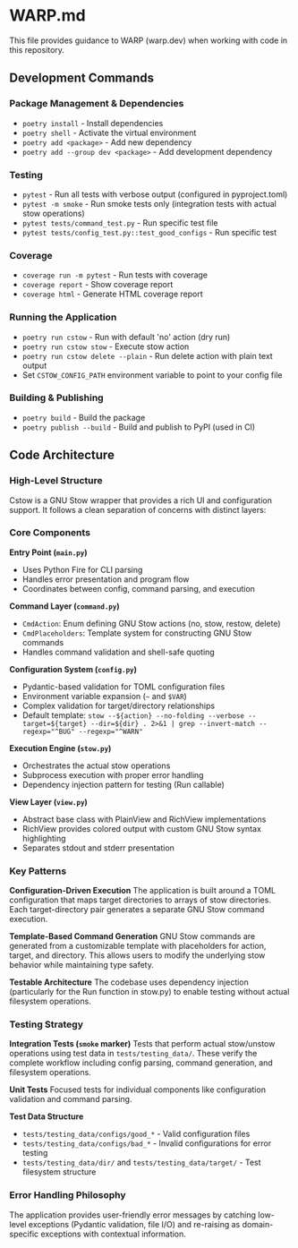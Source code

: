 # WARP.md

This file provides guidance to WARP (warp.dev) when working with code in this repository.

## Development Commands

### Package Management & Dependencies
- `poetry install` - Install dependencies
- `poetry shell` - Activate the virtual environment
- `poetry add <package>` - Add new dependency
- `poetry add --group dev <package>` - Add development dependency

### Testing
- `pytest` - Run all tests with verbose output (configured in pyproject.toml)
- `pytest -m smoke` - Run smoke tests only (integration tests with actual stow operations)
- `pytest tests/command_test.py` - Run specific test file
- `pytest tests/config_test.py::test_good_configs` - Run specific test

### Coverage
- `coverage run -m pytest` - Run tests with coverage
- `coverage report` - Show coverage report
- `coverage html` - Generate HTML coverage report

### Running the Application
- `poetry run cstow` - Run with default 'no' action (dry run)
- `poetry run cstow stow` - Execute stow action
- `poetry run cstow delete --plain` - Run delete action with plain text output
- Set `CSTOW_CONFIG_PATH` environment variable to point to your config file

### Building & Publishing
- `poetry build` - Build the package
- `poetry publish --build` - Build and publish to PyPI (used in CI)

## Code Architecture

### High-Level Structure
Cstow is a GNU Stow wrapper that provides a rich UI and configuration support. It follows a clean separation of concerns with distinct layers:

### Core Components

**Entry Point (`main.py`)**
- Uses Python Fire for CLI parsing
- Handles error presentation and program flow
- Coordinates between config, command parsing, and execution

**Command Layer (`command.py`)**
- `CmdAction`: Enum defining GNU Stow actions (no, stow, restow, delete)  
- `CmdPlaceholders`: Template system for constructing GNU Stow commands
- Handles command validation and shell-safe quoting

**Configuration System (`config.py`)**
- Pydantic-based validation for TOML configuration files
- Environment variable expansion (`~` and `$VAR`)
- Complex validation for target/directory relationships
- Default template: `stow --${action} --no-folding --verbose --target=${target} --dir=${dir} . 2>&1 | grep --invert-match --regexp="^BUG" --regexp="^WARN"`

**Execution Engine (`stow.py`)**
- Orchestrates the actual stow operations
- Subprocess execution with proper error handling
- Dependency injection pattern for testing (Run callable)

**View Layer (`view.py`)**
- Abstract base class with PlainView and RichView implementations
- RichView provides colored output with custom GNU Stow syntax highlighting
- Separates stdout and stderr presentation

### Key Patterns

**Configuration-Driven Execution**
The application is built around a TOML configuration that maps target directories to arrays of stow directories. Each target-directory pair generates a separate GNU Stow command execution.

**Template-Based Command Generation** 
GNU Stow commands are generated from a customizable template with placeholders for action, target, and directory. This allows users to modify the underlying stow behavior while maintaining type safety.

**Testable Architecture**
The codebase uses dependency injection (particularly for the Run function in stow.py) to enable testing without actual filesystem operations.

### Testing Strategy

**Integration Tests (`smoke` marker)**
Tests that perform actual stow/unstow operations using test data in `tests/testing_data/`. These verify the complete workflow including config parsing, command generation, and filesystem operations.

**Unit Tests**
Focused tests for individual components like configuration validation and command parsing.

**Test Data Structure**
- `tests/testing_data/configs/good_*` - Valid configuration files
- `tests/testing_data/configs/bad_*` - Invalid configurations for error testing
- `tests/testing_data/dir/` and `tests/testing_data/target/` - Test filesystem structure

### Error Handling Philosophy
The application provides user-friendly error messages by catching low-level exceptions (Pydantic validation, file I/O) and re-raising as domain-specific exceptions with contextual information.
